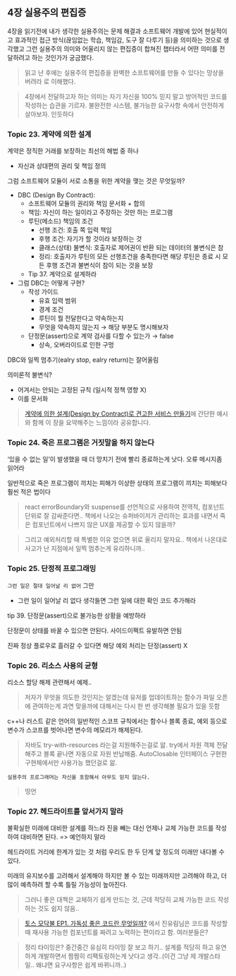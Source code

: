## 4장 실용주의 편집증
4장을 읽기전에 내가 생각한 실용주의는 문제 해결과 소프트웨어 개발에 있어 현실적이고 효과적인 접근 방식(끊임없는 학습, 책임감, 도구 잘 다루기 등)을 의미하는 것으로 생각했고 그런 실용주의 의미와 어울리지 않는 편집증이 합쳐진 챕터라서 어떤 의미를 전달하려고 하는 것인가가 궁금했다.

> 읽고 난 후에는 실용주의 편집증을 완벽한 소프트웨어를 만들 수 있다는 망상을 버려라 로 이해했다.

> 4장에서 전달하고자 하는 의미는 자기 자신을 100% 믿지 말고 방어적인 코드를 작성하는 습관을 기르자. 불완전한 시스템, 불가능한 요구사항 속에서 안전하게 살아보자. 인듯하다

### Topic 23. 계약에 의한 설계
계약은 정직한 거래를 보장하는 최선의 해법 중 하나
- 자신과 상대편의 권리 및 책임 정의

그럼 소프트웨어 모듈이 서로 소통을 위한 계약을 맺는 것은 무엇일까?
- DBC (Design By Contract):
  - 소프트웨어 모듈의 권리와 책임 문서화 + 합의
  - 책임: 자신이 하는 일이라고 주장하는 것만 하는 프로그램
  - 루틴(메소드) 책임의 조건
    - 선행 조건: 호출 쪽 입력 책임
    - 후행 조건: 자기가 할 것이라 보장하는 것
    - 클래스(상태) 불변식: 호출자로 제어권이 반환 되는 데이터의 불변식은 참
    - 정리: 호출자가 루틴의 모든 선행조건을 충족한다면 해당 루틴은 종료 시 모든 후행 조건과 불변식이 참이 되는 것을 보장
  - Tip 37. 계약으로 설계하라
- 그럼 DBC는 어떻게 구현?
  - 작성 가이드
    - 유효 입력 범위
    - 경계 조건
    - 루틴이 뭘 전달한다고 약속하는지
    - 무엇을 약속하지 않는지 → 해당 부분도 명시해보자
  - 단정문(assert)으로 계약 검사를 다할 수 있는가 → false
    - 상속, 오버라이드로 인한 구멍

DBC와 일찍 멈추기(ealry stop, ealry return)는 잘어울림

의미론적 불변식?
- 어겨서는 안되는 고정된 규칙 (일시적 정책 영향 X)
- 이를 문서화

> [계약에 의한 설계(Design by Contract)로 견고한 서비스 만들기](https://armadillo-dev.github.io/design/programming/desing-by-contract/)에 간단한 예시와 함께 이 장을 요약해주는 느낌이라 공유합니다.

### Topic 24. 죽은 프로그램은 거짓말을 하지 않는다
‘있을 수 없는 일’이 발생했을 때 더 망치기 전에 빨리 종료하는게 낫다. 오류 메시지좀 읽어라

일반적으로 죽은 프로그램이 끼치는 피해가 이상한 상태의 프로그램이 끼치는 피해보다 훨씬 적은 법이다
> react errorBoundary와 suspense를 선언적으로 사용하여 전역적, 컴포넌트 단위로 잘 감싸준다면.. 책에서 나오는 슈퍼바이저가 관리하는 효과를 내면서 죽은 컴포넌트에서 나쁘지 않은 UX를 제공할 수 있지 않을까?

> 그리고 예외처리할 때 특별한 이유 없으면 위로 올리지 말자요.. 책에서 나온대로 사고가 난 지점에서 일찍 멈추는게 유리하니까.. 

### Topic 25. 단정적 프로그래밍

`그런 일은 절대 일어날 리 없어` 그만
- 그런 일이 일어날 리 없다 생각들면 그런 일에 대한 확인 코드 추가해라

tip 39. 단정문(assert)으로 불가능한 상황을 예방하라

단정문이 상태를 바꿀 수 있으면 안된다. 사이드이펙트 유발하면 안됨

진짜 정상 플로우로 흘러갈 수 있다면 해당 예외 처리는 단정(assert) X

### Topic 26. 리소스 사용의 균형
리소스 할당 해제 관련해서 예제..
> 저자가 무엇을 의도한 것인지는 알겠는데 유저를 업데이트하는 함수가 파일 오픈에 관여하는게 과연 맞을까에 대해서는 다시 한 번 생각해볼 필요가 있을 듯함

c++나 러스트 같은 언어의 일반적인 스코프 규칙에서는 함수나 블록 종료, 예외 등으로 변수가 스코프를 벗어나면 변수의 메모리가 해제된다.
> 자바도 try-with-resources 라는걸 지원해주는걸로 앎. try에서 자원 객체 전달해주고 블록 끝나면 자동으로 자원 반납해줌. AutoClosable 인터페이스 구현한 구현체에서만 사용가능 했던걸로 앎. 

`실용주의 프로그래머는 자신을 포함해서 아무도 믿지 않는다.`
> 띵언

### Topic 27. 헤드라이트를 앞서가지 말라
불확실한 미래에 대비한 설계를 하느라 진을 빼는 대신 언제나 교체 가능한 코드를 작성하여 대비하면 된다.
=> 예언하지 말라

헤드라이트 거리에 한계가 있는 것 처럼 우리도 한 두 단계 앞 정도의 미래만 내다볼 수 있다.

미래의 유지보수를 고려해서 설계해야 하지만 볼 수 있는 미래까지만 고려해야 하고, 더 많이 예측하려 할 수록 틀릴 가능성이 높아진다.

> 그러니 좋은 대책은 교체하기 쉽게 만드는 것, 근데 적당히 교체 가능한 코드 작성하는 것도 쉽지 않음..

> [토스 모닥불 EP1. 가독성 좋은 코드란 무엇일까?](https://www.youtube.com/watch?v=1Vn8et-MdaI&t=951s) 에서 진유림님은 코드를 작성할 때 재사용 가능한 컴포넌트를 짜려고 노력하는 편이라고 함. 여러분들은?

> 정리 타이밍은? 중간중간 유심히 타이밍 잘 보고 하기.. 설계를 적당히 하고 유연하게 개발하면서 짬짬히 리팩토링하는게 낫다고 생각..(이건 그냥 제 개발스타일.. 왜냐면 요구사항은 쉽게 바뀌니까..)

